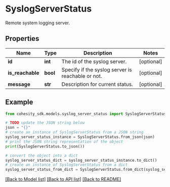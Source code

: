 # SyslogServerStatus

Remote system logging server.

## Properties

Name | Type | Description | Notes
------------ | ------------- | ------------- | -------------
**id** | **int** | The id of the syslog server. | [optional] 
**is_reachable** | **bool** | Specify if the syslog server is reachable or not. | [optional] 
**message** | **str** | Description for current status. | [optional] 

## Example

```python
from cohesity_sdk.models.syslog_server_status import SyslogServerStatus

# TODO update the JSON string below
json = "{}"
# create an instance of SyslogServerStatus from a JSON string
syslog_server_status_instance = SyslogServerStatus.from_json(json)
# print the JSON string representation of the object
print(SyslogServerStatus.to_json())

# convert the object into a dict
syslog_server_status_dict = syslog_server_status_instance.to_dict()
# create an instance of SyslogServerStatus from a dict
syslog_server_status_from_dict = SyslogServerStatus.from_dict(syslog_server_status_dict)
```
[[Back to Model list]](../README.md#documentation-for-models) [[Back to API list]](../README.md#documentation-for-api-endpoints) [[Back to README]](../README.md)


